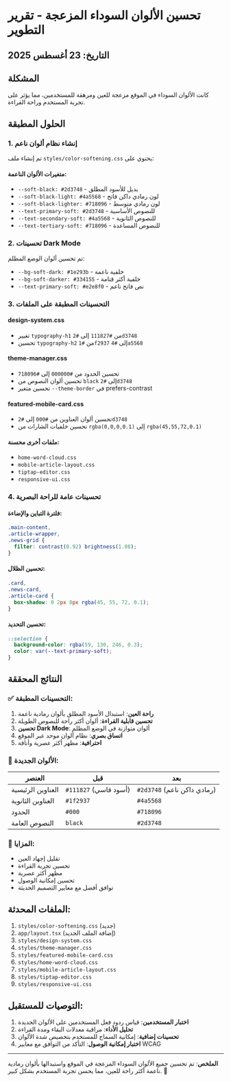 # تحسين الألوان السوداء المزعجة - تقرير التطوير

## التاريخ: 23 أغسطس 2025

## المشكلة
كانت الألوان السوداء في الموقع مزعجة للعين ومرهقة للمستخدمين، مما يؤثر على تجربة المستخدم وراحة القراءة.

## الحلول المطبقة

### 1. إنشاء نظام ألوان ناعم
تم إنشاء ملف `styles/color-softening.css` يحتوي على:

#### متغيرات الألوان الناعمة:
- `--soft-black: #2d3748` - بديل للأسود المطلق
- `--soft-black-light: #4a5568` - لون رمادي داكن فاتح
- `--soft-black-lighter: #718096` - لون رمادي متوسط
- `--text-primary-soft: #2d3748` - للنصوص الأساسية
- `--text-secondary-soft: #4a5568` - للنصوص الثانوية
- `--text-tertiary-soft: #718096` - للنصوص المساعدة

### 2. تحسينات Dark Mode
تم تحسين ألوان الوضع المظلم:
- `--bg-soft-dark: #1e293b` - خلفية ناعمة
- `--bg-soft-darker: #334155` - خلفية أكثر قتامة
- `--text-primary-soft: #e2e8f0` - نص فاتح ناعم

### 3. التحسينات المطبقة على الملفات

#### design-system.css
- تغيير `typography-h1` من `#111827` إلى `#2d3748`
- تحسين `typography-h2` من `#1f2937` إلى `#4a5568`

#### theme-manager.css
- تحسين الحدود من `#000000` إلى `#718096`
- تحسين ألوان النصوص من `black` إلى `#2d3748`
- تحسين متغير `--theme-border` في prefers-contrast

#### featured-mobile-card.css
- تحسين ألوان العناوين من `#000` إلى `#2d3748`
- تحسين خلفيات الشارات من `rgba(0,0,0,0.1)` إلى `rgba(45,55,72,0.1)`

#### ملفات أخرى محسنة:
- `home-word-cloud.css`
- `mobile-article-layout.css`
- `tiptap-editor.css`
- `responsive-ui.css`

### 4. تحسينات عامة للراحة البصرية

#### فلترة التباين والإضاءة:
```css
.main-content,
.article-wrapper,
.news-grid {
  filter: contrast(0.92) brightness(1.08);
}
```

#### تحسين الظلال:
```css
.card,
.news-card,
.article-card {
  box-shadow: 0 2px 8px rgba(45, 55, 72, 0.1);
}
```

#### تحسين التحديد:
```css
::selection {
  background-color: rgba(59, 130, 246, 0.3);
  color: var(--text-primary-soft);
}
```

## النتائج المحققة

### ✅ التحسينات المطبقة:
1. **راحة العين**: استبدال الأسود المطلق بألوان رمادية ناعمة
2. **تحسين قابلية القراءة**: ألوان أكثر راحة للنصوص الطويلة
3. **تحسين Dark Mode**: ألوان متوازنة في الوضع المظلم
4. **اتساق بصري**: نظام ألوان موحد عبر الموقع
5. **احترافية**: مظهر أكثر عصرية وأناقة

### 🎨 الألوان الجديدة:
| العنصر | قبل | بعد |
|--------|-----|-----|
| العناوين الرئيسية | `#111827` (أسود قاسي) | `#2d3748` (رمادي داكن ناعم) |
| العناوين الثانوية | `#1f2937` | `#4a5568` |
| الحدود | `#000` | `#718096` |
| النصوص العامة | `black` | `#2d3748` |

### 🚀 المزايا:
- تقليل إجهاد العين
- تحسين تجربة القراءة
- مظهر أكثر عصرية
- تحسين إمكانية الوصول
- توافق أفضل مع معايير التصميم الحديثة

## الملفات المحدثة:
1. `styles/color-softening.css` (جديد)
2. `app/layout.tsx` (إضافة الملف الجديد)
3. `styles/design-system.css`
4. `styles/theme-manager.css`
5. `styles/featured-mobile-card.css`
6. `styles/home-word-cloud.css`
7. `styles/mobile-article-layout.css`
8. `styles/tiptap-editor.css`
9. `styles/responsive-ui.css`

## التوصيات للمستقبل:
1. **اختبار المستخدمين**: قياس ردود فعل المستخدمين على الألوان الجديدة
2. **تحليل الأداء**: مراقبة معدلات البقاء ومدة القراءة
3. **تحسينات إضافية**: إمكانية السماح للمستخدم بتخصيص شدة الألوان
4. **اختبار إمكانية الوصول**: التأكد من التوافق مع معايير WCAG

---

**الملخص**: تم تحسين جميع الألوان السوداء المزعجة في الموقع واستبدالها بألوان رمادية ناعمة أكثر راحة للعين، مما يحسن تجربة المستخدم بشكل كبير. 🎉
